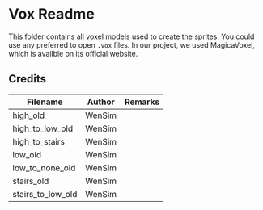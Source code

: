 # Vox Readme

This folder contains all voxel models used to create the sprites. You could use any preferred to open `.vox` files. In our project, we used MagicaVoxel, which is availble on its official website.

## Credits

|Filename|Author|Remarks|
|---|---|---|
|high_old|WenSim|
|high_to_low_old|WenSim
|high_to_stairs|WenSim
|low_old|WenSim
|low_to_none_old|WenSim
|stairs_old|WenSim
|stairs_to_low_old|WenSim